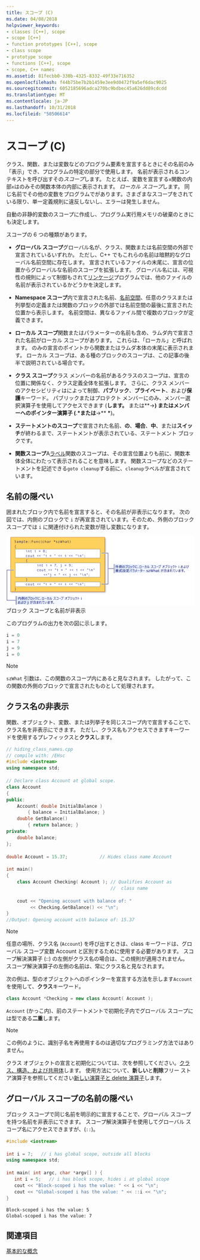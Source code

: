 ```yaml
---
title: スコープ (C)
ms.date: 04/08/2018
helpviewer_keywords:
- classes [C++], scope
- scope [C++]
- function prototypes [C++], scope
- class scope
- prototype scope
- functions [C++], scope
- scope, C++ names
ms.assetid: 81fecbb0-338b-4325-8332-49f33e716352
ms.openlocfilehash: f44b75be7b2b1459e3ee9d0472f9a5ef6dac9025
ms.sourcegitcommit: 6052185696adca270bc9bdbec45a626dd89cdcdd
ms.translationtype: MT
ms.contentlocale: ja-JP
ms.lasthandoff: 10/31/2018
ms.locfileid: "50506614"
---
```

# <a name="scope-c"></a>スコープ (C)

クラス、関数、または変数などのプログラム要素を宣言するときにその名前のみ「表示」でき、プログラムの特定の部分で使用します。 名前が表示されるコンテキストを呼び出すその*スコープ*します。 たとえば、変数を宣言する`x`関数の内部`x`はのみその関数本体の内部に表示されます。 *ローカル スコープ*します。 同じ名前でその他の変数をプログラムでがあります。さまざまなスコープをされている限り、単一定義規則に違反しないし、エラーは発生しません。

自動の非静的変数のスコープに作成し、プログラム実行用メモリの破棄のときにも決定します。

スコープの 6 つの種類があります。

- **グローバル スコープ**グローバル名が、クラス、関数または名前空間の外部で宣言されているいずれか。 ただし、C++ でもこれらの名前は暗黙的なグローバル名前空間に存在します。 宣言されているファイルの末尾に、宣言の位置からグローバルな名前のスコープを拡張します。 グローバル名には、可視性の規則によって制御もされて[リンケージ](program-and-linkage-cpp.md)プログラムでは、他のファイルの名前が表示されているかどうかを決定します。

- **Namespace スコープ**内で宣言された名前、[名前空間](namespaces-cpp.md)、任意のクラスまたは列挙型の定義または関数のブロックの外部では名前空間の最後に宣言された位置から表示します。 名前空間は、異なるファイル間で複数のブロックが定義できます。

- **ローカル スコープ**関数またはパラメーターの名前も含め、ラムダ内で宣言された名前がローカル スコープがあります。 これらは、「ローカル」と呼ばれます。 のみの宣言のポイントから関数またはラムダ本体の末尾に表示されます。 ローカル スコープは、ある種のブロックのスコープは、この記事の後半で説明されている場合です。

- **クラス スコープ**クラス メンバーの名前があるクラスのスコープは、宣言の位置に関係なく、クラス定義全体を拡張します。 さらに、クラス メンバーのアクセシビリティはによって制御、**パブリック**、**プライベート**、および**保護**キーワード。 パブリックまたはプロテクト メンバーにのみ、メンバー選択演算子を使用してアクセスできます (**します。** または**->**) またはメンバーへのポインター演算子 (**.**<strong>\*</strong>または**->** <strong>\*</strong>)。

- **ステートメントのスコープ**で宣言された名前、**の**、**場合**、**中**、または**スイッチ**が終わるまで、ステートメントが表示されている、ステートメント ブロックです。

- **関数スコープ**A[ラベル](labeled-statements.md)関数のスコープは、その宣言位置よりも前に、関数本体全体にわたって表示されることを意味します。 関数スコープなどのステートメントを記述できる`goto cleanup`する前に、`cleanup`ラベルが宣言されています。

## <a name="hiding-names"></a>名前の隠ぺい

囲まれたブロック内で名前を宣言すると、その名前が非表示になります。 次の図では、内側のブロックで `i` が再宣言されています。そのため、外側のブロック スコープでは `i` に関連付けられた変数が隠し変数になります。

![ブロック&#45;スコープの名前の隠ぺい](../cpp/media/vc38sf1.png "vc38SF1")ブロック スコープと名前が非表示

このプログラムの出力を次の図に示します。

```cpp
i = 0
i = 7
j = 9
i = 0
```

> [!NOTE]
> `szWhat` 引数は、この関数のスコープ内にあると見なされます。 したがって、この関数の外側のブロックで宣言されたものとして処理されます。

## <a name="hiding-class-names"></a>クラス名の非表示

関数、オブジェクト、変数、または列挙子を同じスコープ内で宣言することで、クラス名を非表示にできます。 ただし、クラス名もアクセスできますキーワードを使用するプレフィックスと**クラス**します。

```cpp
// hiding_class_names.cpp
// compile with: /EHsc
#include <iostream>
using namespace std;

// Declare class Account at global scope.
class Account
{
public:
    Account( double InitialBalance )
        { balance = InitialBalance; }
    double GetBalance()
        { return balance; }
private:
    double balance;
};

double Account = 15.37;            // Hides class name Account

int main()
{
    class Account Checking( Account ); // Qualifies Account as
                                       //  class name

    cout << "Opening account with balance of: "
         << Checking.GetBalance() << "\n";
}
//Output: Opening account with balance of: 15.37
```

> [!NOTE]
> 任意の場所、クラス名 (`Account`) を呼び出すときは、class キーワードは、グローバル スコープ変数 Account と区別するために使用する必要があります。 スコープ解決演算子 (::) の左側がクラス名の場合は、この規則が適用されません。 スコープ解決演算子の左側の名前は、常にクラス名と見なされます。

次の例は、型のオブジェクトへのポインターを宣言する方法を示します`Account`を使用して、**クラス**キーワード。

```cpp
class Account *Checking = new class Account( Account );
```

`Account` (かっこ内)、前のステートメントで初期化子内でグローバル スコープには型である**二重**します。

> [!NOTE]
> この例のように、識別子名を再使用するのは適切なプログラミング方法ではありません。

クラス オブジェクトの宣言と初期化については、次を参照してください。[クラス、構造、および共用体](../cpp/classes-and-structs-cpp.md)します。 使用方法について、**新しい**と**削除**フリー ストア演算子を参照してください[新しい演算子と delete 演算子](new-and-delete-operators.md)します。

## <a name="hiding-names-with-global-scope"></a>グローバル スコープの名前の隠ぺい

ブロック スコープで同じ名前を明示的に宣言することで、グローバル スコープを持つ名前を非表示にできます。 スコープ解決演算子を使用してグローバル スコープ名にアクセスできますが、(`::`)。

```cpp
#include <iostream>

int i = 7;   // i has global scope, outside all blocks
using namespace std;

int main( int argc, char *argv[] ) {
   int i = 5;   // i has block scope, hides i at global scope
   cout << "Block-scoped i has the value: " << i << "\n";
   cout << "Global-scoped i has the value: " << ::i << "\n";
}
```

```Output
Block-scoped i has the value: 5
Global-scoped i has the value: 7
```

## <a name="see-also"></a>関連項目

[基本的な概念](../cpp/basic-concepts-cpp.md)
